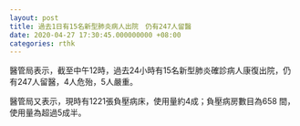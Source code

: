 ```yaml
---
layout: post
title: 過去1日有15名新型肺炎病人出院　仍有247人留醫
date: 2020-04-27 17:30:45.000000000 +08:00
categories: rthk
---
```


醫管局表示，截至中午12時，過去24小時有15名新型肺炎確診病人康復出院，仍有247人留醫，4人危殆，5人嚴重。

醫管局又表示，現時有1221張負壓病床，使用量約4成；負壓病房數目為658 間，使用量為超過5成半。
